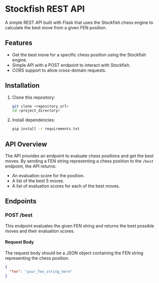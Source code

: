 ﻿# Stockfish REST API

A simple REST API built with Flask that uses the Stockfish chess engine to calculate the best move from a given FEN position.

## Features

- Get the best move for a specific chess position using the Stockfish engine.
- Simple API with a POST endpoint to interact with Stockfish.
- CORS support to allow cross-domain requests.

## Installation

1. Clone this repository:
   ```bash
   git clone <repository_url>
   cd <project_directory>
2. Install dependencies:
   ```bash
   pip install -r requirements.txt

## API Overview

The API provides an endpoint to evaluate chess positions and get the best moves. By sending a FEN string representing a chess position to the `/best` endpoint, the API returns:
- An evaluation score for the position.
- A list of the best 5 moves.
- A list of evaluation scores for each of the best moves.

## Endpoints

### POST /best

This endpoint evaluates the given FEN string and returns the best possible moves and their evaluation scores.

#### Request Body
The request body should be a JSON object containing the FEN string representing the chess position.

```json
{
  "fen": "your_fen_string_here"
}

